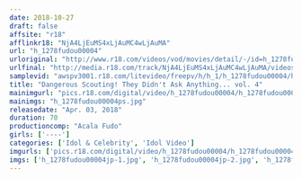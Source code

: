 ```yaml
---
date: 2018-10-27
draft: false
affsite: "r18"
afflinkr18: "NjA4LjEuMS4xLjAuMC4wLjAuMA"
url: "h_1278fudou00004"
urloriginal: "http://www.r18.com/videos/vod/movies/detail/-/id=h_1278fudou00004"
urlfinal: "http://media.r18.com/track/NjA4LjEuMS4xLjAuMC4wLjAuMA/videos/vod/movies/detail/-/id=h_1278fudou00004"
samplevid: "awspv3001.r18.com/litevideo/freepv/h/h_1/h_1278fudou00004/h_1278fudou00004_dmb_w.mp4"
title: "Dangerous Scouting! They Didn't Ask Anything... vol. 4"
mainimgurl: "pics.r18.com/digital/video/h_1278fudou00004/h_1278fudou00004ps.jpg"
mainimgs: "h_1278fudou00004ps.jpg"
releasedate: "Apr. 03, 2018"
duration: 70
productioncomp: "Acala Fudo"
girls: ['----']
categories: ['Idol & Celebrity', 'Idol Video']
imgurls: ['pics.r18.com/digital/video/h_1278fudou00004/h_1278fudou00004jp-1.jpg', 'pics.r18.com/digital/video/h_1278fudou00004/h_1278fudou00004jp-2.jpg', 'pics.r18.com/digital/video/h_1278fudou00004/h_1278fudou00004jp-3.jpg', 'pics.r18.com/digital/video/h_1278fudou00004/h_1278fudou00004jp-4.jpg', 'pics.r18.com/digital/video/h_1278fudou00004/h_1278fudou00004jp-5.jpg', 'pics.r18.com/digital/video/h_1278fudou00004/h_1278fudou00004jp-6.jpg', 'pics.r18.com/digital/video/h_1278fudou00004/h_1278fudou00004jp-7.jpg', 'pics.r18.com/digital/video/h_1278fudou00004/h_1278fudou00004jp-8.jpg', 'pics.r18.com/digital/video/h_1278fudou00004/h_1278fudou00004jp-9.jpg', 'pics.r18.com/digital/video/h_1278fudou00004/h_1278fudou00004jp-10.jpg', 'pics.r18.com/digital/video/h_1278fudou00004/h_1278fudou00004jp-11.jpg', 'pics.r18.com/digital/video/h_1278fudou00004/h_1278fudou00004jp-12.jpg', 'pics.r18.com/digital/video/h_1278fudou00004/h_1278fudou00004jp-13.jpg', 'pics.r18.com/digital/video/h_1278fudou00004/h_1278fudou00004jp-14.jpg', 'pics.r18.com/digital/video/h_1278fudou00004/h_1278fudou00004jp-15.jpg', 'pics.r18.com/digital/video/h_1278fudou00004/h_1278fudou00004jp-16.jpg', 'pics.r18.com/digital/video/h_1278fudou00004/h_1278fudou00004jp-17.jpg', 'pics.r18.com/digital/video/h_1278fudou00004/h_1278fudou00004jp-18.jpg', 'pics.r18.com/digital/video/h_1278fudou00004/h_1278fudou00004jp-19.jpg', 'pics.r18.com/digital/video/h_1278fudou00004/h_1278fudou00004jp-20.jpg']
imgs: ['h_1278fudou00004jp-1.jpg', 'h_1278fudou00004jp-2.jpg', 'h_1278fudou00004jp-3.jpg', 'h_1278fudou00004jp-4.jpg', 'h_1278fudou00004jp-5.jpg', 'h_1278fudou00004jp-6.jpg', 'h_1278fudou00004jp-7.jpg', 'h_1278fudou00004jp-8.jpg', 'h_1278fudou00004jp-9.jpg', 'h_1278fudou00004jp-10.jpg', 'h_1278fudou00004jp-11.jpg', 'h_1278fudou00004jp-12.jpg', 'h_1278fudou00004jp-13.jpg', 'h_1278fudou00004jp-14.jpg', 'h_1278fudou00004jp-15.jpg', 'h_1278fudou00004jp-16.jpg', 'h_1278fudou00004jp-17.jpg', 'h_1278fudou00004jp-18.jpg', 'h_1278fudou00004jp-19.jpg', 'h_1278fudou00004jp-20.jpg']
---
```

